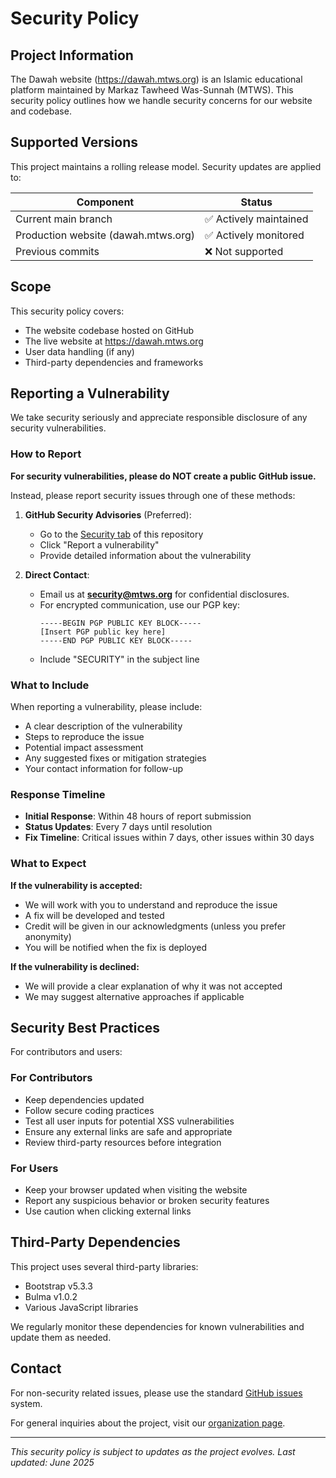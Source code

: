# Security Policy

## Project Information

The Dawah website (https://dawah.mtws.org) is an Islamic educational platform maintained by Markaz Tawheed Was-Sunnah (MTWS). This security policy outlines how we handle security concerns for our website and codebase.

## Supported Versions

This project maintains a rolling release model. Security updates are applied to:

| Component | Status |
| --------- | ------ |
| Current main branch | ✅ Actively maintained |
| Production website (dawah.mtws.org) | ✅ Actively monitored |
| Previous commits | ❌ Not supported |

## Scope

This security policy covers:
- The website codebase hosted on GitHub
- The live website at https://dawah.mtws.org
- User data handling (if any)
- Third-party dependencies and frameworks

## Reporting a Vulnerability

We take security seriously and appreciate responsible disclosure of any security vulnerabilities.

### How to Report

**For security vulnerabilities, please do NOT create a public GitHub issue.**

Instead, please report security issues through one of these methods:

1. **GitHub Security Advisories** (Preferred):
   - Go to the [Security tab](https://github.com/mtwsnc/dawah/security) of this repository
   - Click "Report a vulnerability"
   - Provide detailed information about the vulnerability

2. **Direct Contact**:
   - Email us at **security@mtws.org** for confidential disclosures.
   - For encrypted communication, use our PGP key:
     ```
     -----BEGIN PGP PUBLIC KEY BLOCK-----
     [Insert PGP public key here]
     -----END PGP PUBLIC KEY BLOCK-----
     ```
   - Include "SECURITY" in the subject line

### What to Include

When reporting a vulnerability, please include:

- A clear description of the vulnerability
- Steps to reproduce the issue
- Potential impact assessment
- Any suggested fixes or mitigation strategies
- Your contact information for follow-up

### Response Timeline

- **Initial Response**: Within 48 hours of report submission
- **Status Updates**: Every 7 days until resolution
- **Fix Timeline**: Critical issues within 7 days, other issues within 30 days

### What to Expect

**If the vulnerability is accepted:**
- We will work with you to understand and reproduce the issue
- A fix will be developed and tested
- Credit will be given in our acknowledgments (unless you prefer anonymity)
- You will be notified when the fix is deployed

**If the vulnerability is declined:**
- We will provide a clear explanation of why it was not accepted
- We may suggest alternative approaches if applicable

## Security Best Practices

For contributors and users:

### For Contributors
- Keep dependencies updated
- Follow secure coding practices
- Test all user inputs for potential XSS vulnerabilities
- Ensure any external links are safe and appropriate
- Review third-party resources before integration

### For Users
- Keep your browser updated when visiting the website
- Report any suspicious behavior or broken security features
- Use caution when clicking external links

## Third-Party Dependencies

This project uses several third-party libraries:
- Bootstrap v5.3.3
- Bulma v1.0.2
- Various JavaScript libraries

We regularly monitor these dependencies for known vulnerabilities and update them as needed.

## Contact

For non-security related issues, please use the standard [GitHub issues](https://github.com/mtwsnc/dawah/issues) system.

For general inquiries about the project, visit our [organization page](https://github.com/mtwsnc).

---

*This security policy is subject to updates as the project evolves. Last updated: June 2025*
